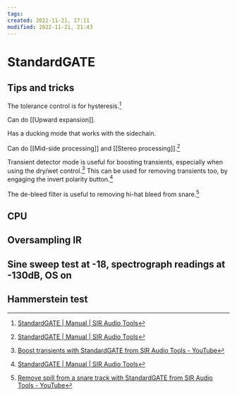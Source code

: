```yaml
---
tags: 
created: 2022-11-21, 17:11
modified: 2022-11-21, 21:43
---
```


# StandardGATE

## Tips and tricks
The tolerance control is for hysteresis.[^1]

Can do [[Upward expansion]].

Has a ducking mode that works with the sidechain.

Can do [[Mid-side processing]] and [[Stereo processing]].[^2]

Transient detector mode is useful for boosting transients, especially when using the dry/wet control.[^3] This can be used for removing transients too, by engaging the invert polarity button.[^4]

The de-bleed filter is useful to removing hi-hat bleed from snare.[^5]

## CPU

## Oversampling IR

## Sine sweep test at -18, spectrograph readings at -130dB, OS on

## Hammerstein test
[^1]: [StandardGATE | Manual | SIR Audio Tools](https://www.siraudiotools.com/StandardGATE-Manual.php#Tolerance)
[^2]: [StandardGATE | Manual | SIR Audio Tools](https://www.siraudiotools.com/StandardGATE-Manual.php#Detection-Channel-Modes)
[^3]: [Boost transients with StandardGATE from SIR Audio Tools - YouTube](https://www.youtube.com/watch?v=jTzjObzbC6w)
[^4]: [StandardGATE | Manual | SIR Audio Tools](https://www.siraudiotools.com/StandardGATE-Manual.php#Dry-/-Wet)
[^5]: [Remove spill from a snare track with StandardGATE from SIR Audio Tools - YouTube](https://www.youtube.com/watch?v=l_YdO86_zRM)
